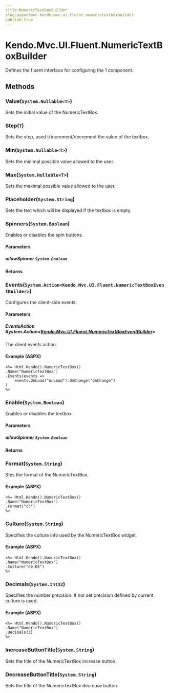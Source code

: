 ```yaml
---
title:NumericTextBoxBuilder
slug:aspnetmvc-kendo.mvc.ui.fluent.numerictextboxbuilder
publish:true
---
```


# Kendo.Mvc.UI.Fluent.NumericTextBoxBuilder
Defines the fluent interface for configuring the 1 component.



## Methods

### Value(`System.Nullable<T>`)
Sets the initial value of the NumericTextBox.





### Step(`T`)
Sets the step, used ti increment/decrement the value of the textbox.





### Min(`System.Nullable<T>`)
Sets the minimal possible value allowed to the user.





### Max(`System.Nullable<T>`)
Sets the maximal possible value allowed to the user.





### Placeholder(`System.String`)
Sets the text which will be displayed if the textbox is empty.





### Spinners(`System.Boolean`)
Enables or disables the spin buttons.


#### Parameters

##### allowSpinner `System.Boolean`




#### Returns




### Events(`System.Action<Kendo.Mvc.UI.Fluent.NumericTextBoxEventBuilder>`)
Configures the client-side events.


#### Parameters

##### EventsAction System.Action<[Kendo.Mvc.UI.Fluent.NumericTextBoxEventBuilder](/api/wrappers/aspnet-mvc/Kendo.Mvc.UI.Fluent/NumericTextBoxEventBuilder)>
The client events action.




#### Example (ASPX)
    <%= Html.Kendo().NumericTextBox()
    .Name("NumericTextBox")
    .Events(events =>
        events.OnLoad("onLoad").OnChange("onChange")
    )
    %>


### Enable(`System.Boolean`)
Enables or disables the textbox.


#### Parameters

##### allowSpinner `System.Boolean`




#### Returns




### Format(`System.String`)
Stes the format of the NumericTextBox.




#### Example (ASPX)
    <%= Html.Kendo().NumericTextBox()
    .Name("NumericTextBox")
    .Format("c3")
    %>


### Culture(`System.String`)
Specifies the culture info used by the NumericTextBox widget.




#### Example (ASPX)
    <%= Html.Kendo().NumericTextBox()
    .Name("NumericTextBox")
    .Culture("de-DE")
    %>


### Decimals(`System.Int32`)
Specifies the number precision. If not set precision defined by current culture is used.




#### Example (ASPX)
    <%= Html.Kendo().NumericTextBox()
    .Name("NumericTextBox")
    .Decimals(3)
    %>


### IncreaseButtonTitle(`System.String`)
Sets the title of the NumericTextBox increase button.





### DecreaseButtonTitle(`System.String`)
Sets the title of the NumericTextBox decrease button.






 

